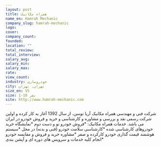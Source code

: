 ```yaml
---
layout: post
title: همراه مکانیک
name_en: Hamrah Mechanic
company_slug: hamrah-mechanic
logo: 
cover: 
company_count:
founded:
location: ""
total_review: 
total_interview: 
salary_avg: 
salary_min: 
salary_max: 
rate: 
view_count: 
industry: خودروسازی
city: تهران, تهران
size_en: VS
size: 1-10 نفر
site: http://www.hamrah-mechanic.com
---
```


شرکت فنی و مهندسی همراه مکانیک آریا توسن، از سال 1392 آغاز به کار کرده و اولین شرکت رسمی نقد و بررسی و مشاوره و کارشناسی و خرید و فروش خودرو در ایران می باشد. خدمات همراه مکانیک: *فروش خودرو نو و دست دوم *نمایشگاه خرید خودروهای کارشناسی شده *کارشناسی سلامت خودرو (فنی و بدنه) در محل *سیستم هوشمند قیمت گذاری خودرو کارکرده و صفر *مشاوره خرید و فروش و مقایسه خودرو *انجام کلیه خدمات و سرویس های دوره ای و آپشن بندی
